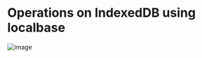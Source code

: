 # Operations on IndexedDB using localbase


![image](https://user-images.githubusercontent.com/84947956/168964575-cc931759-3b6f-4beb-b0d7-2495ee7a040e.png)

